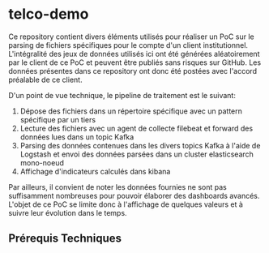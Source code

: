 # telco-demo

Ce repository contient divers éléments utilisés pour réaliser un PoC sur le parsing de fichiers spécifiques pour le compte d'un client institutionnel. L'intégralité des jeux de données utilisés ici ont été générées aléatoirement par le client de ce PoC et peuvent être publiés sans risques sur GitHub. Les données présentes dans ce repository ont donc été postées avec l'accord préalable de ce client.

D'un point de vue technique, le pipeline de traitement est le suivant:
1. Dépose des fichiers dans un répertoire spécifique avec un pattern spécifique par un tiers
2. Lecture des fichiers avec un agent de collecte filebeat et forward des données lues dans un topic Kafka
3. Parsing des données contenues dans les divers topics Kafka à l'aide de Logstash et envoi des données parsées dans un cluster elasticsearch mono-noeud
4. Affichage d'indicateurs calculés dans kibana

Par ailleurs, il convient de noter les données fournies ne sont pas suffisamment nombreuses pour pouvoir élaborer des dashboards avancés. L'objet de ce PoC se limite donc à l'affichage de quelques valeurs et à suivre leur évolution dans le temps.

## Prérequis Techniques



